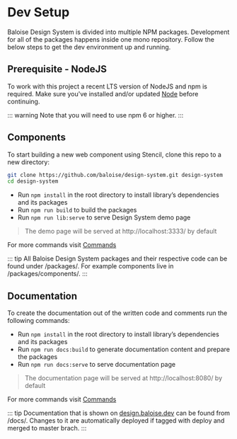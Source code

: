 # Dev Setup

Baloise Design System is divided into multiple NPM packages. Development for all of the packages happens inside one mono repository. Follow the below steps to get the dev environment up and running.

## Prerequisite - NodeJS

To work with this project a recent LTS version of NodeJS and npm is required. Make sure you've installed and/or updated [Node](https://nodejs.org/en/) before continuing.

::: warning
Note that you will need to use npm 6 or higher.
:::

## Components

To start building a new web component using Stencil, clone this repo to a new directory:

```bash
git clone https://github.com/baloise/design-system.git design-system
cd design-system
```

- Run `npm install` in the root directory to install library’s dependencies and its packages
- Run `npm run build` to build the packages
- Run `npm run lib:serve` to serve Design System demo page

> The demo page will be served at http://localhost:3333/ by default

For more commands visit [Commands](/guide/development/commands.html)

::: tip
All Baloise Design System packages and their respective code can be found under /packages/. For example components live in /packages/components/.
:::

## Documentation

To create the documentation out of the written code and comments run the following commands:

- Run `npm install` in the root directory to install library’s dependencies and its packages
- Run `npm run docs:build` to generate documentation content and prepare the packages
- Run `npm run docs:serve` to serve documentation page

> The documentation page will be served at http://localhost:8080/ by default

For more commands visit [Commands](/guide/development/commands.html)

::: tip
Documentation that is shown on [design.baloise.dev](https://design.baloise.dev/) can be found from /docs/. Changes to it are automatically deployed if tagged with deploy and merged to master brach.
:::
